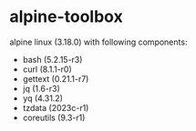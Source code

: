 # alpine-toolbox

alpine linux (3.18.0) with following components:

- bash (5.2.15-r3)
- curl (8.1.1-r0)
- gettext (0.21.1-r7)
- jq (1.6-r3)
- yq (4.31.2)
- tzdata (2023c-r1)
- coreutils (9.3-r1)
